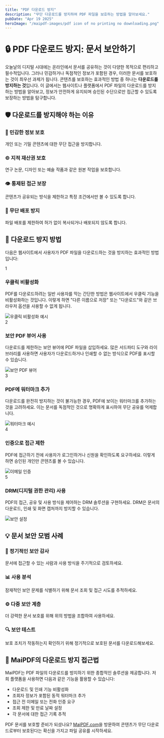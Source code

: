 ```yaml
---
title: "PDF 다운로드 방지"
description: "무단 다운로드를 방지하여 PDF 파일을 보호하는 방법을 알아보세요."
pubDate: "Apr 19 2025"
heroImage: "/maipdf-images/pdf icon of no printing no downloading.png"
---
```


# 🔒 PDF 다운로드 방지: 문서 보안하기

<div class="intro-panel">
  오늘날의 디지털 시대에는 온라인에서 문서를 공유하는 것이 다양한 목적으로 편리하고 필수적입니다. 그러나 민감하거나 독점적인 정보가 포함된 경우, 이러한 문서를 보호하는 것이 최우선 과제가 됩니다. 콘텐츠를 보호하는 효과적인 방법 중 하나는 <strong>다운로드를 방지하는 것</strong>입니다. 이 글에서는 웹사이트나 플랫폼에서 PDF 파일의 다운로드를 방지하는 방법을 알아보고, 정보가 안전하게 유지되며 승인된 수단으로만 접근할 수 있도록 보장하는 방법을 탐구합니다.
</div>

## 🛡️ 다운로드를 방지해야 하는 이유

<div class="features-grid">
  <div class="card">
    <h3>🔐 민감한 정보 보호</h3>
    <p>개인 또는 기밀 콘텐츠에 대한 무단 접근을 방지합니다.</p>
  </div>
  
  <div class="card">
    <h3>©️ 지적 재산권 보호</h3>
    <p>연구 논문, 디자인 또는 예술 작품과 같은 원본 작업을 보호합니다.</p>
  </div>
  
  <div class="card">
    <h3>👁️ 통제된 접근 보장</h3>
    <p>콘텐츠가 공유되는 방식을 제한하고 특정 조건에서만 볼 수 있도록 합니다.</p>
  </div>
  
  <div class="card">
    <h3>🚫 무단 배포 방지</h3>
    <p>파일 배포를 제한하여 허가 없이 복사되거나 배포되지 않도록 합니다.</p>
  </div>
</div>

## 🔧 다운로드 방지 방법

다음은 웹사이트에서 사용자가 PDF 파일을 다운로드하는 것을 방지하는 효과적인 방법입니다:

<div class="steps-container">
  <div class="step">
    <div class="step-number">1</div>
    <div class="step-content">
      <h3>우클릭 비활성화</h3>
      <p>PDF를 다운로드하려는 일반 사용자를 막는 간단한 방법은 웹사이트에서 우클릭 기능을 비활성화하는 것입니다. 이렇게 하면 "다른 이름으로 저장" 또는 "다운로드"와 같은 브라우저 옵션을 사용할 수 없게 됩니다.</p>
      <img src="/maipdf-images/check%20pdf%20open%20result.png" alt="우클릭 비활성화 예시" />
    </div>
  </div>
  
  <div class="step">
    <div class="step-number">2</div>
    <div class="step-content">
      <h3>보안 PDF 뷰어 사용</h3>
      <p>다운로드를 제한하는 보안 뷰어에 PDF 파일을 삽입하세요. 많은 서드파티 도구와 라이브러리를 사용하면 사용자가 다운로드하거나 인쇄할 수 없는 방식으로 PDF를 표시할 수 있습니다.</p>
      <img src="/maipdf-images/pdf%20native%20view%20on%20ui.png" alt="보안 PDF 뷰어" />
    </div>
  </div>
  
  <div class="step">
    <div class="step-number">3</div>
    <div class="step-content">
      <h3>PDF에 워터마크 추가</h3>
      <p>다운로드를 완전히 방지하는 것이 불가능한 경우, PDF에 보이는 워터마크를 추가하는 것을 고려하세요. 이는 문서를 독점적인 것으로 명확하게 표시하여 무단 공유를 억제합니다.</p>
      <img src="/maipdf-images/check%20water%20mark%20information.png" alt="워터마크 예시" />
    </div>
  </div>
  
  <div class="step">
    <div class="step-number">4</div>
    <div class="step-content">
      <h3>인증으로 접근 제한</h3>
      <p>PDF에 접근하기 전에 사용자가 로그인하거나 신원을 확인하도록 요구하세요. 이렇게 하면 승인된 개인만 콘텐츠를 볼 수 있습니다.</p>
      <img src="/maipdf-images/get%20email%20verification%20before%20read.jpg" alt="이메일 인증" />
    </div>
  </div>
  
  <div class="step">
    <div class="step-number">5</div>
    <div class="step-content">
      <h3>DRM(디지털 권한 관리) 사용</h3>
      <p>PDF의 접근, 공유 및 사용 방식을 제어하는 DRM 솔루션을 구현하세요. DRM은 문서의 다운로드, 인쇄 및 화면 캡처까지 방지할 수 있습니다.</p>
      <img src="/maipdf-images/security%20setting.png" alt="보안 설정" />
    </div>
  </div>
</div>

## 💡 문서 보안 모범 사례

<div class="features-grid">
  <div class="feature-card">
    <h3>🔄 정기적인 보안 감사</h3>
    <p>문서에 접근할 수 있는 사람과 사용 방식을 주기적으로 검토하세요.</p>
  </div>
  
  <div class="feature-card">
    <h3>📊 사용 분석</h3>
    <p>잠재적인 보안 문제를 식별하기 위해 문서 조회 및 접근 시도를 추적하세요.</p>
  </div>
  
  <div class="feature-card">
    <h3>⚙️ 다중 보안 계층</h3>
    <p>더 강력한 문서 보호를 위해 위의 방법을 조합하여 사용하세요.</p>
  </div>
  
  <div class="feature-card">
    <h3>🔍 보안 테스트</h3>
    <p>보호 조치가 작동하는지 확인하기 위해 정기적으로 보호된 문서를 다운로드해보세요.</p>
  </div>
</div>

## 🌟 MaiPDF의 다운로드 방지 접근법

<div class="intro-panel">
  <p>MaiPDF는 PDF 파일의 다운로드를 방지하기 위한 종합적인 솔루션을 제공합니다. 저희 플랫폼을 사용하면 다음과 같은 기능을 활용할 수 있습니다:</p>
  
  <ul>
    <li>다운로드 및 인쇄 기능 비활성화</li>
    <li>조회자 정보가 포함된 동적 워터마크 추가</li>
    <li>접근 전 이메일 또는 전화 인증 요구</li>
    <li>조회 제한 및 만료 날짜 설정</li>
    <li>각 문서에 대한 접근 기록 추적</li>
  </ul>
</div>

<div class="cta-container">
  <p>PDF 문서를 보호할 준비가 되셨나요? <a href="https://maipdf.com">MaiPDF.com</a>을 방문하여 콘텐츠가 무단 다운로드로부터 보호된다는 확신을 가지고 파일 공유를 시작하세요.</p>
</div>